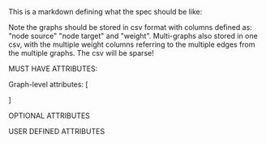 This is a markdown defining what the spec should be like:

Note the graphs should be stored in csv format with columns defined as: "node source" "node target" and "weight". Multi-graphs also stored in one csv, with the multiple weight columns referring to the multiple edges from the multiple graphs.
The csv will be sparse!


MUST HAVE ATTRIBUTES:

Graph-level attributes: [



]


OPTIONAL ATTRIBUTES


USER DEFINED ATTRIBUTES
